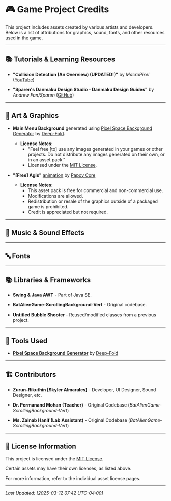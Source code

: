 # 🎮 Game Project Credits

This project includes assets created by various artists and developers. Below is a list of attributions for graphics, sound, fonts, and other resources used in the game.

---

## 📚 Tutorials & Learning Resources  

- **"Collision Detection (An Overview) (UPDATED!)"** by *MacroPixel* ([YouTube](https://www.youtube.com/watch?v=oOEnWQZIePs))

- **"Sparen's Danmaku Design Studio - Danmaku Design Guides"** by *Andrew Fan/Sparen* ([GitHub](https://sparen.github.io/ph3tutorials/danmakudesign.html))

---

## 🎨 Art & Graphics  

- **Main Menu Background** generated using [Pixel Space Background Generator](https://deep-fold.itch.io/space-background-generator) by [Deep-Fold](https://deep-fold.itch.io).

  - **License Notes:**
    - "Feel free [to] use any images generated in your games or other projects. Do not distribute any images generated on their own, or in an asset pack."
    - Licensed under the [MIT License](https://mit-license.org/).

- **"[Free] Agis"** [animation](https://papoycore.itch.io/free-agis) by [Papoy Core](https://papoycore.itch.io)

  - **License Notes:**  
    - This asset pack is free for commercial and non-commercial use.  
    - Modifications are allowed.  
    - Redistribution or resale of the graphics outside of a packaged game is prohibited.  
    - Credit is appreciated but not required.

---

## 🎵 Music & Sound Effects  

<!-- - **"Epic Soundtrack"** by *Composer Name* (License: Royalty-Free)  
- **Sound Effects** from [Freesound.org](https://freesound.org) (Various licenses, see specific sound pages)  
- **UI Click Sounds** from [Kenney.nl](https://www.kenney.nl) (License: CC0 - Public Domain)   -->

---

## 🔤 Fonts  

<!-- - **"Press Start 2P"** by *Codeman38* (License: Open Font License)  
- **"Cooper Black"** by Adobe (Commercial License Required)   -->

---

## 📚 Libraries & Frameworks  

- **Swing & Java AWT** - Part of Java SE.

- **BatAlienGame-ScrollingBackground-Vert** - Original codebase.

- **Untitled Bubble Shooter** - Reused/modified classes from a previous project.

---

## 📝 Tools Used  

- [**Pixel Space Background Generator**](https://deep-fold.itch.io/space-background-generator) by [Deep-Fold](https://deep-fold.itch.io)

---

## 🏗️ Contributors  

- **Zurun-Rikuthin [Skyler Almarales]** - Developer, UI Designer, Sound Designer, etc.

- **Dr. Permanand Mohan (Teacher)** - Original Codebase (*BatAlienGame-ScrollingBackground-Vert*)

- **Ms. Zainab Hanif  (Lab Assistant)** - Original Codebase (*BatAlienGame-ScrollingBackground-Vert*)

---

## 📜 License Information  

This project is licensed under the [MIT License](https://mit-license.org/).

Certain assets may have their own licenses, as listed above.  

For more information, refer to the individual asset license pages.

---

_Last Updated: [2025-03-12 07:42 UTC-04:00]_
